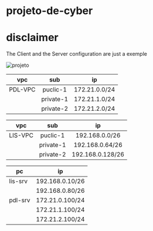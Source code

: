 # projeto-de-cyber


# disclaimer

The Client and the Server configuration are just a exemple



![projeto](https://user-images.githubusercontent.com/114146685/229098640-73d59b25-d4aa-490c-8496-a0c42026f42b.png)



| vpc       | sub       | ip            | 
| --------- |:---------:|:------------: |
| PDL-VPC   | puclic-1  | 172.21.0.0/24 |
|           | private-1 | 172.21.1.0/24 |
|           | private-2 | 172.21.2.0/24 |

| vpc       | sub       | ip               | 
| --------- |:---------:|:----------------:|
| LIS-VPC   | puclic-1  | 192.168.0.0/26   |
|           | private-1 | 192.168.0.64/26  |
|           | private-2 | 192.168.0.128/26 |


| pc        | ip              |  
| --------- |:---------------:|
| lis-srv   | 192.168.0.10/26 |
|           | 192.168.0.80/26 |
| pdl-srv   | 172.21.0.100/24 |
|           | 172.21.1.100/24 |
|           | 172.21.2.100/24 |  
